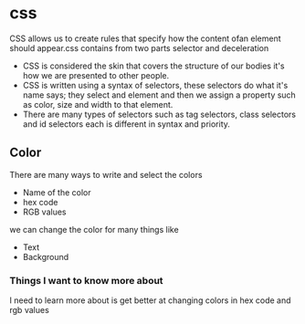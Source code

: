 # css

CSS allows us to create rules that specify how the content ofan element should appear.css contains from two parts selector and deceleration

* CSS is considered the skin that covers the structure of our bodies it's how we are presented to other people.
* CSS is written using a syntax of selectors, these selectors do what it's name says; they select and element and then we assign a property such as color, size and width to that element.
* There are many types of selectors such as tag selectors, class selectors and id selectors each is different in syntax and priority.

## Color 
There are many ways to write and select the colors
- Name of the color
- hex code
- RGB values

we can change the color for many things like
- Text
- Background 

### Things I want to know more about
 I need to learn more about is get better at changing colors in hex code and rgb values
 